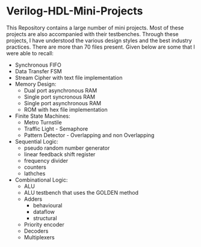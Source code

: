 # Verilog-HDL-Mini-Projects
This Repository contains a large number of mini projects. Most of these projects are also accompanied with their testbenches.
Through these projects, I have understood the various design styles and the best industry practices. 
There are more than 70 files present. Given below are some that I were able to recall: 

- Synchronous FIFO
- Data Transfer FSM
- Stream Cipher with text file implementation
- Memory Design:
  - Dual port asynchronous RAM
  - Single port syncronous RAM
  - Single port asynchronous RAM
  - ROM with hex file implementation
- Finite State Machines:
  - Metro Turnstile
  - Traffic Light - Semaphore
  - Pattern Detector - Overlapping and non Overlapping
- Sequential Logic:
  - pseudo random number generator 
  - linear feedback shift register
  - frequency divider 
  - counters
  - lathches 
- Combinational Logic:
  - ALU
  - ALU testbench that uses the GOLDEN method
  - Adders
      - behavioural
      - dataflow
      - structural
  - Priority encoder
  - Decoders
  - Multiplexers
